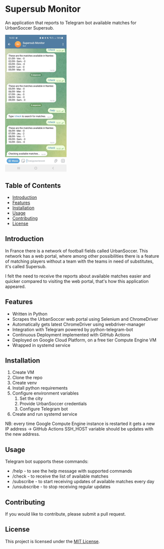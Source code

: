 # Supersub Monitor

An application that reports to Telegram bot available matches for UrbanSoccer Supersub.

<img src="https://github.com/F1orin/supersub_monitor/blob/main/Screenshot.jpg" width="200">

## Table of Contents

- [Introduction](#introduction)
- [Features](#features)
- [Installation](#installation)
- [Usage](#usage)
- [Contributing](#contributing)
- [License](#license)


## Introduction

In France there is a network of football fields called UrbanSoccer. This network has a web portal, where among other possibilities there is a feature of matching players without a team with the teams in need of substitutes, it's called Supersub.

I felt the need to receive the reports about available matches easier and quicker compared to visiting the web portal, that's how this application appeared.


## Features

* Written in Python
* Scrapes the UrbanSoccer web portal using Selenium and ChromeDriver
* Automatically gets latest ChromeDriver using webdriver-manager
* Integration with Telegram powered by python-telegram-bot
* Continuous Deployment implemented with GitHub Actions
* Deployed on Google Cloud Platform, on a free tier Compute Engine VM
* Wrapped in systemd service


## Installation

1. Create VM
2. Clone the repo
3. Create venv
4. Install python requirements
5. Configure environment variables
    1. Set the city
    2. Provide UrbanSoccer credentials
    3. Configure Telegram bot
6. Create and run systemd service

NB: every time Google Compute Engine instance is restarted it gets a new IP address -> GitHub Actions SSH_HOST variable should be updates with the new address.

## Usage

Telegram bot supports these commands:
* /help - to see the help message with supported commands
* /check - to receive the list of available matches
* /subscribe - to start receiving updates of available matches every day
* /unsubscribe - to stop receiving regular updates


## Contributing

If you would like to contribute, please submit a pull request.


## License

This project is licensed under the [MIT License](LICENSE).

